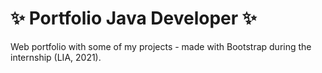 # :sparkles: Portfolio Java Developer :sparkles:
Web portfolio with some of my projects - made with Bootstrap during the internship (LIA, 2021). 






